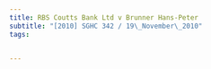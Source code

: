 ```yaml
---
title: RBS Coutts Bank Ltd v Brunner Hans-Peter 
subtitle: "[2010] SGHC 342 / 19\_November\_2010"
tags:


---
```


